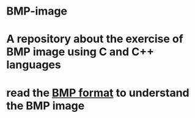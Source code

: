 # BMP-image
# A repository about the exercise of BMP image using C and C++ languages
# read the [BMP format]() to understand the BMP image
